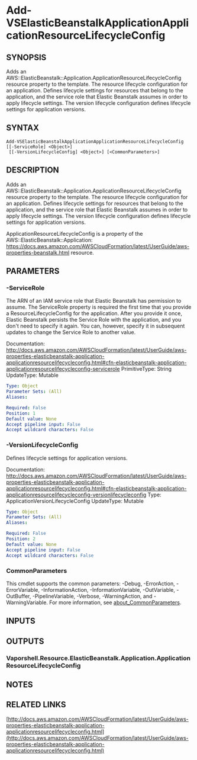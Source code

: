 # Add-VSElasticBeanstalkApplicationApplicationResourceLifecycleConfig

## SYNOPSIS
Adds an AWS::ElasticBeanstalk::Application.ApplicationResourceLifecycleConfig resource property to the template.
The resource lifecycle configuration for an application.
Defines lifecycle settings for resources that belong to the application, and the service role that Elastic Beanstalk assumes in order to apply lifecycle settings.
The version lifecycle configuration defines lifecycle settings for application versions.

## SYNTAX

```
Add-VSElasticBeanstalkApplicationApplicationResourceLifecycleConfig [[-ServiceRole] <Object>]
 [[-VersionLifecycleConfig] <Object>] [<CommonParameters>]
```

## DESCRIPTION
Adds an AWS::ElasticBeanstalk::Application.ApplicationResourceLifecycleConfig resource property to the template.
The resource lifecycle configuration for an application.
Defines lifecycle settings for resources that belong to the application, and the service role that Elastic Beanstalk assumes in order to apply lifecycle settings.
The version lifecycle configuration defines lifecycle settings for application versions.

ApplicationResourceLifecycleConfig is a property of the AWS::ElasticBeanstalk::Application: https://docs.aws.amazon.com/AWSCloudFormation/latest/UserGuide/aws-properties-beanstalk.html resource.

## PARAMETERS

### -ServiceRole
The ARN of an IAM service role that Elastic Beanstalk has permission to assume.
The ServiceRole property is required the first time that you provide a ResourceLifecycleConfig for the application.
After you provide it once, Elastic Beanstalk persists the Service Role with the application, and you don't need to specify it again.
You can, however, specify it in subsequent updates to change the Service Role to another value.

Documentation: http://docs.aws.amazon.com/AWSCloudFormation/latest/UserGuide/aws-properties-elasticbeanstalk-application-applicationresourcelifecycleconfig.html#cfn-elasticbeanstalk-application-applicationresourcelifecycleconfig-servicerole
PrimitiveType: String
UpdateType: Mutable

```yaml
Type: Object
Parameter Sets: (All)
Aliases:

Required: False
Position: 1
Default value: None
Accept pipeline input: False
Accept wildcard characters: False
```

### -VersionLifecycleConfig
Defines lifecycle settings for application versions.

Documentation: http://docs.aws.amazon.com/AWSCloudFormation/latest/UserGuide/aws-properties-elasticbeanstalk-application-applicationresourcelifecycleconfig.html#cfn-elasticbeanstalk-application-applicationresourcelifecycleconfig-versionlifecycleconfig
Type: ApplicationVersionLifecycleConfig
UpdateType: Mutable

```yaml
Type: Object
Parameter Sets: (All)
Aliases:

Required: False
Position: 2
Default value: None
Accept pipeline input: False
Accept wildcard characters: False
```

### CommonParameters
This cmdlet supports the common parameters: -Debug, -ErrorAction, -ErrorVariable, -InformationAction, -InformationVariable, -OutVariable, -OutBuffer, -PipelineVariable, -Verbose, -WarningAction, and -WarningVariable. For more information, see [about_CommonParameters](http://go.microsoft.com/fwlink/?LinkID=113216).

## INPUTS

## OUTPUTS

### Vaporshell.Resource.ElasticBeanstalk.Application.ApplicationResourceLifecycleConfig
## NOTES

## RELATED LINKS

[http://docs.aws.amazon.com/AWSCloudFormation/latest/UserGuide/aws-properties-elasticbeanstalk-application-applicationresourcelifecycleconfig.html](http://docs.aws.amazon.com/AWSCloudFormation/latest/UserGuide/aws-properties-elasticbeanstalk-application-applicationresourcelifecycleconfig.html)

